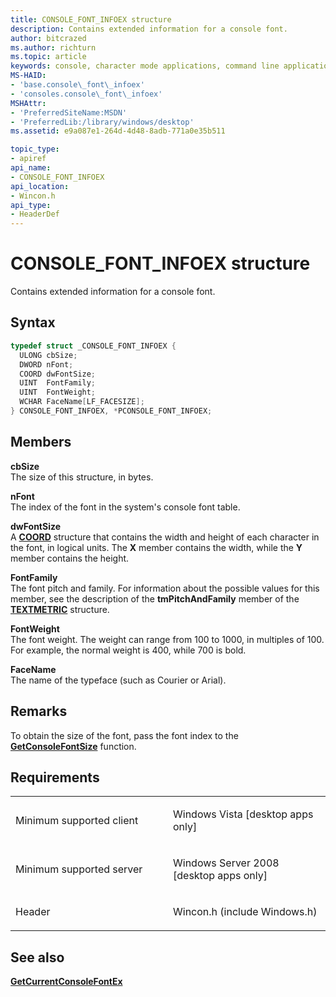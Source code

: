 ```yaml
---
title: CONSOLE_FONT_INFOEX structure
description: Contains extended information for a console font.
author: bitcrazed
ms.author: richturn
ms.topic: article
keywords: console, character mode applications, command line applications, terminal applications, console api
MS-HAID:
- 'base.console\_font\_infoex'
- 'consoles.console\_font\_infoex'
MSHAttr:
- 'PreferredSiteName:MSDN'
- 'PreferredLib:/library/windows/desktop'
ms.assetid: e9a087e1-264d-4d48-8adb-771a0e35b511

topic_type:
- apiref
api_name:
- CONSOLE_FONT_INFOEX
api_location:
- Wincon.h
api_type:
- HeaderDef
---
```


# CONSOLE\_FONT\_INFOEX structure


Contains extended information for a console font.

Syntax
------

```C
typedef struct _CONSOLE_FONT_INFOEX {
  ULONG cbSize;
  DWORD nFont;
  COORD dwFontSize;
  UINT  FontFamily;
  UINT  FontWeight;
  WCHAR FaceName[LF_FACESIZE];
} CONSOLE_FONT_INFOEX, *PCONSOLE_FONT_INFOEX;
```

Members
-------

**cbSize**  
The size of this structure, in bytes.

**nFont**  
The index of the font in the system's console font table.

**dwFontSize**  
A [**COORD**](coord-str.md) structure that contains the width and height of each character in the font, in logical units. The **X** member contains the width, while the **Y** member contains the height.

**FontFamily**  
The font pitch and family. For information about the possible values for this member, see the description of the **tmPitchAndFamily** member of the [**TEXTMETRIC**](https://msdn.microsoft.com/library/windows/desktop/dd145132) structure.

**FontWeight**  
The font weight. The weight can range from 100 to 1000, in multiples of 100. For example, the normal weight is 400, while 700 is bold.

**FaceName**  
The name of the typeface (such as Courier or Arial).

Remarks
-------

To obtain the size of the font, pass the font index to the [**GetConsoleFontSize**](getconsolefontsize.md) function.

Requirements
------------

<table>
<colgroup>
<col width="50%" />
<col width="50%" />
</colgroup>
<tbody>
<tr class="odd">
<td><p>Minimum supported client</p></td>
<td><p>Windows Vista [desktop apps only]</p></td>
</tr>
<tr class="even">
<td><p>Minimum supported server</p></td>
<td><p>Windows Server 2008 [desktop apps only]</p></td>
</tr>
<tr class="odd">
<td><p>Header</p></td>
<td>Wincon.h (include Windows.h)</td>
</tr>
</tbody>
</table>

## <span id="see_also"></span>See also


[**GetCurrentConsoleFontEx**](getcurrentconsolefontex.md)

 

 




